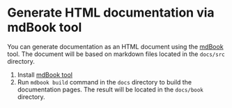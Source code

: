# Generate HTML documentation via mdBook tool

You can generate documentation as an HTML document using the [mdBook](https://github.com/rust-lang/mdBook) tool. The document will be based on markdown files located in the `docs/src` directory.

1. Install [mdBook tool](https://rust-lang.github.io/mdBook/guide/installation.html)
2. Run `mdbook build` command in the `docs` directory to build the documentation pages. The result will be located in the `docs/book` directory.
